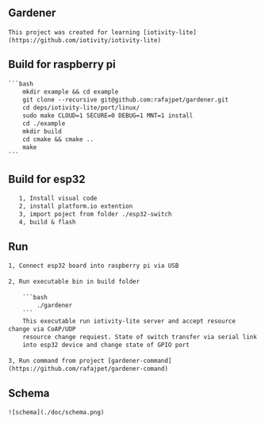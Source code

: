 ## Gardener

    This project was created for learning [iotivity-lite](https://github.com/iotivity/iotivity-lite)

## Build for raspberry pi

    ```bash
        mkdir example && cd example
        git clone --recursive git@github.com:rafajpet/gardener.git
        cd deps/iotivity-lite/port/linux/
        sudo make CLOUD=1 SECURE=0 DEBUG=1 MNT=1 install
        cd ./example
        mkdir build 
        cd cmake && cmake ..
        make
    ```
    
## Build for esp32    
   
       1, Install visual code
       2, install platform.io extention
       3, import poject from folder ./esp32-switch
       4, build & flash     
       
## Run
    
    1, Connect esp32 board into raspberry pi via USB
        
    2, Run executable bin in build folder 
    
        ```bash
            ./gardener
        ```
        This executable run iotivity-lite server and accept resource change via CoAP/UDP
        resource change requiest. State of switch transfer via serial link
        into esp32 device and change state of GPIO port
    
    3, Run command from project [gardener-command](https://github.com/rafajpet/gardener-comand)
    
## Schema
    ![schema](./doc/schema.png)

 
    
    


   


